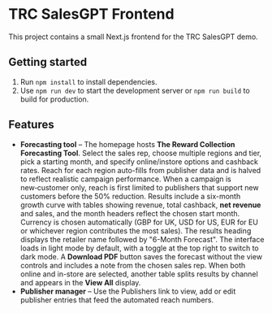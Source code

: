# TRC SalesGPT Frontend
This project contains a small Next.js frontend for the TRC SalesGPT demo.

## Getting started

1. Run `npm install` to install dependencies.
2. Use `npm run dev` to start the development server or `npm run build` to build for production.

## Features

 - **Forecasting tool** – The homepage hosts **The Reward Collection Forecasting Tool**. Select the sales rep, choose multiple regions and tier, pick a starting month, and specify online/instore options and cashback rates. Reach for each region auto-fills from publisher data and is halved to reflect realistic campaign performance. When a campaign is new‑customer only, reach is first limited to publishers that support new customers before the 50% reduction. Results include a six-month growth curve with tables showing revenue, total cashback, **net revenue** and sales, and the month headers reflect the chosen start month. Currency is chosen automatically (GBP for UK, USD for US, EUR for EU or whichever region contributes the most sales). The results heading displays the retailer name followed by "6-Month Forecast". The interface loads in light mode by default, with a toggle at the top right to switch to dark mode. A **Download PDF** button saves the forecast without the view controls and includes a note from the chosen sales rep. When both online and in-store are selected, another table splits results by channel and appears in the **View All** display.
- **Publisher manager** – Use the Publishers link to view, add or edit publisher entries that feed the automated reach numbers.
